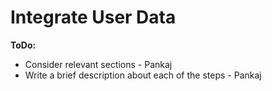 # Integrate User Data





**ToDo:**

* Consider relevant sections - Pankaj
* Write a brief description about each of the steps - Pankaj
